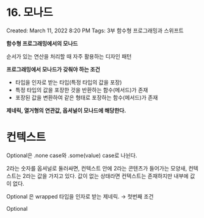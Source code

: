 # 16. 모나드

Created: March 11, 2022 8:20 PM
Tags: 3부 함수형 프로그래밍과 스위프트

**함수형 프로그래밍에서의 모나드**

순서가 있는 연산을 처리할 때 자주 활용하는 디자인 패턴

**프로그래밍에서 모나드가 갖춰야 하는 조건**

- 타입을 인자로 받는 타입(특정 타입의 값을 포장)
- 특정 타입의 값을 포장한 것을 반환하는 함수(메서드)가 존재
- 포장된 값을 변환하여 같은 형태로 포장하는 함수(메서드)가 존재

**제네릭, 열거형의 연관값, 옵셔널이 모나드에 해당한다.**

# 컨텍스트

Optional은 .none case와 .some(value) case로 나뉜다.

2라는 숫자를 옵셔널로 둘러싸면, 컨텍스트 안에 2라는 콘텐츠가 들어가는 모양새, 컨텍스트는 2라는 값을 가지고 있다. 값이 없는 상태라면 컨텍스트는 존재하지만 내부에 값이 없다.

Optional 은 wrapped 타입을 인자로 받는 제네릭. → 첫번째 조건

Optional